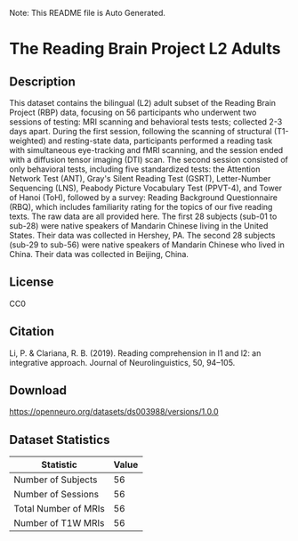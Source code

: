Note: This README file is Auto Generated.

# The Reading Brain Project L2 Adults

## Description

This dataset contains the bilingual (L2) adult subset of the Reading Brain Project (RBP) data, focusing on 56 participants who underwent two sessions of testing: MRI scanning and behavioral tests tests; collected 2-3 days apart. During the first session, following the scanning of structural (T1-weighted) and resting-state data, participants performed a reading task with simultaneous eye-tracking and fMRI scanning, and the session ended with a diffusion tensor imaging (DTI) scan. The second session consisted of only behavioral tests, including five standardized tests: the Attention Network Test (ANT), Gray's Silent Reading Test (GSRT), Letter-Number Sequencing (LNS), Peabody Picture Vocabulary Test (PPVT-4), and Tower of Hanoi (ToH), followed by a survey: Reading Background Questionnaire (RBQ), which includes familiarity rating for the topics of our five reading texts. The raw data are all provided here. The first 28 subjects (sub-01 to sub-28) were native speakers of Mandarin Chinese living in the United States. Their data was collected in Hershey, PA. The second 28 subjects (sub-29 to sub-56) were native speakers of Mandarin Chinese who lived in China. Their data was collected in Beijing, China.


## License

CC0

## Citation

Li, P. & Clariana, R. B. (2019). Reading comprehension in l1 and l2: an integrative approach. Journal of Neurolinguistics, 50, 94–105.

## Download

https://openneuro.org/datasets/ds003988/versions/1.0.0

## Dataset Statistics

| Statistic | Value |
| --- | --- |
| Number of Subjects | 56 |
| Number of Sessions | 56 |
| Total Number of MRIs | 56 |
| Number of T1W MRIs | 56 |

